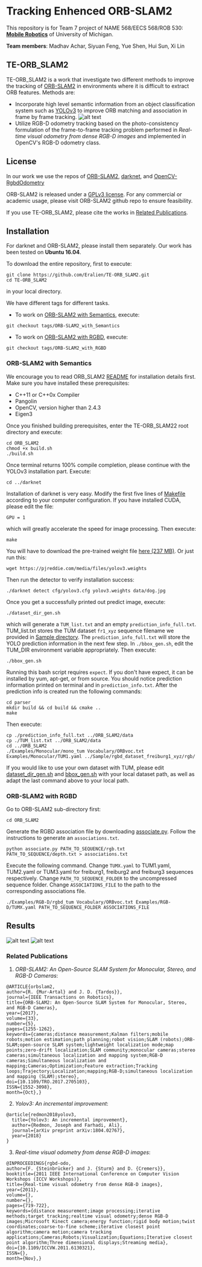 # Tracking Enhenced ORB-SLAM2

This repository is for Team 7 project of NAME 568/EECS 568/ROB 530: [__Mobile Robotics__](http://robots.engin.umich.edu/mobilerobotics/) of University of Michigan.

__Team members__: Madhav Achar, Siyuan Feng, Yue Shen, Hui Sun, Xi Lin

## TE-ORB_SLAM2
 TE-ORB_SLAM2 is a work that investigate two different methods to improve the tracking of [ORB-SLAM2](https://github.com/raulmur/ORB_SLAM2) in environments where it is difficult to extract ORB features. Methods are:
 * Incorporate high level semantic information from an object classification system such as [YOLOv3](https://pjreddie.com/darknet/yolo/) to improve ORB matching and association in frame by frame tracking. 
 ![alt text](ORB-SLAM-semantic.png "Semantic Pipeline")
 * Utilize RGB-D odometry tracking based on the photo-consistency formulation of the frame-to-frame tracking problem performed in <cite>Real-time visual odometry from dense RGB-D images</cite> and implemented in OpenCV's RGB-D odometry class.

 ## License
 In our work we use the repos of [ORB-SLAM2](https://github.com/raulmur/ORB_SLAM2), [darknet](https://github.com/pjreddie/darknet), and [OpenCV-RgbdOdometry](https://github.com/tzutalin/OpenCV-RgbdOdometry)

ORB-SLAM2 is released under a [GPLv3 license](https://github.com/raulmur/ORB_SLAM2/blob/master/License-gpl.txt). For any commercial or academic usage, please visit ORB-SLAM2 github repo to ensure feasibility.

If you use TE-ORB_SLAM2, please cite the works in [Related Publications](#related-publications).


## Installation
For darknet and ORB-SLAM2, please install them separately. Our work has been tested on __Ubuntu 16.04__.

To download the entire repository, first to execute:
```
git clone https://github.com/Eralien/TE-ORB_SLAM2.git
cd TE-ORB_SLAM2
```
in your local directory.

We have different tags for different tasks. 
* To work on [ORB-SLAM2 with Semantics](#ORB-SLAM2-with-Semantics), execute:
```
git checkout tags/ORB-SLAM2_with_Semantics
```
* To work on  [ORB-SLAM2 with RGBD](#ORB-SLAM2-with-RGBD), execute:
```
git checkout tags/ORB-SLAM2_with_RGBD
```

### ORB-SLAM2 with Semantics
We encourage you to read ORB_SLAM2 [README](./ORB_SLAM2/README.md) for installation details first. Make sure you have installed these prerequisites:
* C++11 or C++0x Compiler
* Pangolin
* OpenCV, version higher than 2.4.3
* Eigen3

Once you finished building prerequisites, enter the TE-ORB_SLAM22 root directory and execute:
```
cd ORB_SLAM2
chmod +x build.sh
./build.sh
```

Once terminal returns 100% compile completion, please continue with the YOLOv3 installation part. Execute:
```
cd ../darknet
```

Installation of darknet is very easy. Modify the first five lines of [Makefile](./darknet/Makefile) according to your computer configuration. If you have installed CUDA, please edit the file:
```
GPU = 1
```
which will greatly accelerate the speed for image processing. Then execute:
```
make
```
You will have to download the pre-trained weight file [here (237 MB)](https://pjreddie.com/media/files/yolov3.weights). Or just run this:
```
wget https://pjreddie.com/media/files/yolov3.weights
```
Then run the detector to verify installation success:
```
./darknet detect cfg/yolov3.cfg yolov3.weights data/dog.jpg
```
Once you get a successfully printed out predict image, execute:
```
./dataset_dir_gen.sh
```
which will generate a `TUM_list.txt` and an empty `prediction_info_full.txt`. TUM_list.txt stores the TUM dataset `fr1_xyz` sequence filename we provided in [Sample directory](./Sample/). The `prediction_info_full.txt` will store the YOLO prediction information in the next few step. In `./bbox_gen.sh`, edit the TUM_DIR environment variable appropriately. Then execute:
```
./bbox_gen.sh
```
Running this bash script requires `expect`. If you don't have expect, it can be installed by yum, apt-get, or from source. You should notice prediction information printed on terminal and in `prediction_info.txt`. After the prediction info is created run the following commands:
```
cd parser
mkdir build && cd build && cmake ..
make
```

Then execute:
```
cp ./prediction_info_full.txt ../ORB_SLAM2/data
cp ./TUM_list.txt ../ORB_SLAM2/data
cd ../ORB_SLAM2
./Examples/Monocular/mono_tum Vocabulary/ORBvoc.txt Examples/Monocular/TUM1.yaml ../Sample/rgbd_dataset_freiburg1_xyz/rgb/
```

If you would like to use your own dataset with TUM, please edit [dataset_dir_gen.sh](./darknet/dataset_dir_gen.sh) and [bbox_gen.sh](./darknet/bbox_gen.sh) with your local dataset path, as well as adapt the last command above to your local path.

### ORB-SLAM2 with RGBD
Go to ORB-SLAM2 sub-directory first:
```
cd ORB_SLAM2
```
Generate the RGBD association file by downloading [associate.py](http://vision.in.tum.de/data/datasets/rgbd-dataset/tools). Follow the instructions to generate an `associations.txt`.
```
python associate.py PATH_TO_SEQUENCE/rgb.txt PATH_TO_SEQUENCE/depth.txt > associations.txt
```

Execute the following command. Change `TUMX.yaml` to TUM1.yaml, TUM2.yaml or TUM3.yaml for freiburg1, freiburg2 and freiburg3 sequences respectively. Change `PATH_TO_SEQUENCE_FOLDER` to the uncompressed sequence folder. Change `ASSOCIATIONS_FILE` to the path to the corresponding associations file.
```
./Examples/RGB-D/rgbd_tum Vocabulary/ORBvoc.txt Examples/RGB-D/TUMX.yaml PATH_TO_SEQUENCE_FOLDER ASSOCIATIONS_FILE
```

## Results
![alt text](RMSE_Traj_Error.png "Traj Error")
![alt text](FrameFailed.png "Frame Failed")

 ### Related Publications
 1. <cite>ORB-SLAM2: An Open-Source SLAM System for Monocular, Stereo, and RGB-D Cameras</cite>:
 ```
@ARTICLE{orbslam2, 
author={R. {Mur-Artal} and J. D. {Tardos}}, 
journal={IEEE Transactions on Robotics}, 
title={ORB-SLAM2: An Open-Source SLAM System for Monocular, Stereo, and RGB-D Cameras}, 
year={2017}, 
volume={33}, 
number={5}, 
pages={1255-1262}, 
keywords={cameras;distance measurement;Kalman filters;mobile robots;motion estimation;path planning;robot vision;SLAM (robots);ORB-SLAM;open-source SLAM system;lightweight localization mode;map points;zero-drift localization;SLAM community;monocular cameras;stereo cameras;simultaneous localization and mapping system;RGB-D cameras;Simultaneous localization and mapping;Cameras;Optimization;Feature extraction;Tracking loops;Trajectory;Localization;mapping;RGB-D;simultaneous localization and mapping (SLAM);stereo}, 
doi={10.1109/TRO.2017.2705103}, 
ISSN={1552-3098}, 
month={Oct},}
 ```
 2. <cite>Yolov3: An incremental improvement</cite>:
```
@article{redmon2018yolov3,
  title={Yolov3: An incremental improvement},
  author={Redmon, Joseph and Farhadi, Ali},
  journal={arXiv preprint arXiv:1804.02767},
  year={2018}
}
```

 3. <cite>Real-time visual odometry from dense RGB-D images</cite>:
 ```
 @INPROCEEDINGS{rgbd-odo, 
author={F. {Steinbrücker} and J. {Sturm} and D. {Cremers}}, 
booktitle={2011 IEEE International Conference on Computer Vision Workshops (ICCV Workshops)}, 
title={Real-time visual odometry from dense RGB-D images}, 
year={2011}, 
volume={}, 
number={}, 
pages={719-722}, 
keywords={distance measurement;image processing;iterative methods;target tracking;realtime visual odometry;dense RGB-D images;Microsoft Kinect camera;energy function;rigid body motion;twist coordinates;coarse-to-fine scheme;iterative closest point algorithm;camera motion;camera tracking applications;Cameras;Robots;Visualization;Equations;Iterative closest point algorithm;Three dimensional displays;Streaming media}, 
doi={10.1109/ICCVW.2011.6130321}, 
ISSN={}, 
month={Nov},}
 ```

